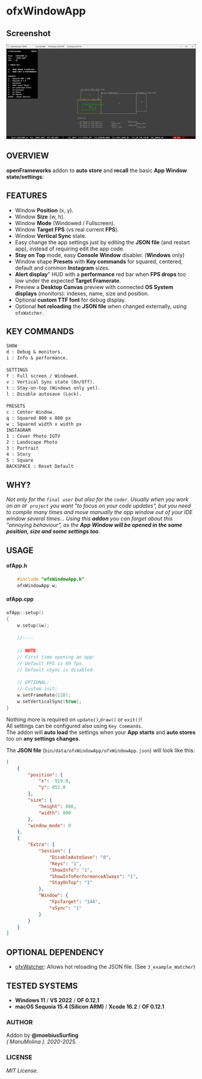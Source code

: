 # ofxWindowApp

## Screenshot
![screenshot](Capture.png)

## OVERVIEW
**openFrameworks** addon to **auto store** and **recall** the basic **App Window state/settings**:

## FEATURES
* Window **Position** (x, y). 
* Window **Size** (w, h). 
* Window **Mode** (Windowed / Fullscreen).
* Window **Target FPS** (vs real current **FPS**).
* Window **Vertical Sync** state. 
* Easy change the app settings just by editing the **JSON file** (and restart app), instead of requiring edit the app code.
* **Stay on Top** mode, easy **Console Window** disabler. (**Windows** only)
* Window shape **Presets** with **Key commands** for squared, centered, default and common **Instagram** sizes.
* **Alert display**" HUD with a **performance** red bar when **FPS drops** too low under the expected **Target Framerate**.
* Preview a **Desktop Canvas** preview with connected **OS System displays** (monitors): indexes, name, size and position.
* Optional **custom TTF font** for debug display.
* Optional **hot reloading** the **JSON file** when changed externally, using `ofxWatcher`.

## KEY COMMANDS
```
SHOW
d : Debug & monitors.  
i : Info & performance.  

SETTINGS
f : Full screen / Windowed.  
v : Vertical Sync state (On/Off).  
t : Stay-on-top (Windows only yet). 
l : Disable autosave (Lock).

PRESETS
c : Center Window.  
q : Squared 800 x 800 px
w : Squared width x width px
INSTAGRAM
1 : Cover Photo IGTV
2 : Landscape Photo
3 : Portrait
4 : Story
5 : Square
BACKSPACE : Reset Default
```

## WHY?
_Not only for the `final user` but also for the `coder`. Usually when you work on an `OF project` you want "to focus on your code updates", but you need to compile many times and move manually the app window out of your IDE window several times... Using this **addon** you can forget about this "annoying behaviour", as the **App Window will be opened in the same position, size and some settings too**._  

## USAGE

#### ofApp.h
```.c++
    #include "ofxWindowApp.h"
    ofxWindowApp w;
```

#### ofApp.cpp

```.cpp 
ofApp::setup()
{
    w.setup(&w);

    //----

    // NOTE:
    // First time opening an app:
    // Default FPS is 60 fps.
    // Default vSync is disabled.

    // OPTIONAL: 
    // Custom init:
    w.setFrameRate(120);
    w.setVerticalSync(true);
}
```
Nothing more is required on `update()`,`draw()` or `exit()`!  
All settings can be configured also using `Key Commands`.  
The addon will **auto load** the settings when your **App starts** and **auto stores** too on **any settings changes**.  

The **JSON file** (`bin/data/ofxWindowApp/ofxWindowApp.json`) will look like this:  
```.json
[
    {
        "position": {
            "x": -919.0,
            "y": 851.0
        },
        "size": {
            "height": 800,
            "width": 800
        },
        "window_mode": 0
    },
    {
        "Extra": {
            "Session": {
                "DisableAutoSave": "0",
                "Keys": "1",
                "ShowInfo": "1",
                "ShowInfoPerformanceAlways": "1",
                "StayOnTop": "1"
            },
            "Window": {
                "FpsTarget": "144",
                "vSync": "1"
            }
        }
    }
]
```

## OPTIONAL DEPENDENCY
- [ofxWatcher](https://github.com/nariakiiwatani/ofxWatcher): Allows hot reloading the JSON file. (See `3_example_Watcher`)

## TESTED SYSTEMS
- **Windows 11** / **VS 2022** / **OF 0.12.1**
- **macOS Sequoia 15.4 (Silicon ARM)** / **Xcode 16.2** / **OF 0.12.1**

### AUTHOR
Addon by **@moebiusSurfing**  
*( ManuMolina ). 2020-2025.*

### LICENSE
*MIT License.*